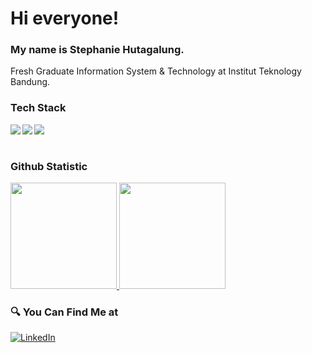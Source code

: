 # Hi everyone!
### My name is **Stephanie Hutagalung**.
Fresh Graduate Information System & Technology at Institut Teknology Bandung. 

### Tech Stack
  <img align="left" src="https://img.shields.io/badge/git-%23F05033.svg?logo=git&logoColor=white"/>
  <img align="left" src="https://img.shields.io/badge/python-%F0F8FF?logo=python&logoColor=white" />
  <img align="left" src="https://img.shields.io/badge/kotlin-%230095D5.svg?logo=kotlin&logoColor=white"/>
  <br><br>

### Github Statistic
<p align="left">
<a href="https://github.com/srnstephanie">
<img height="170em" src="https://github-readme-stats-eight-theta.vercel.app/api/top-langs/?username=srnstephanie&layout=compact&langs_count=8&theme=buefy"/>
<img height="170em" src="https://github-readme-stats-eight-theta.vercel.app/api?username=srnstephanie&show_icons=true&theme=buefy&include_all_commits=true&count_private=true"/>
</a>
</p>

### 🔍 You Can Find Me at 
<p> 
  <a href="https://www.linkedin.com/in/stephanie-hutagalung/" target="_blank">
    <img alt="LinkedIn" src="https://img.shields.io/badge/linkedin-%230077B5.svg?&style=for-the-badge&logo=linkedin&logoColor=white" />
  </a> 
  <a hr 
</p>


